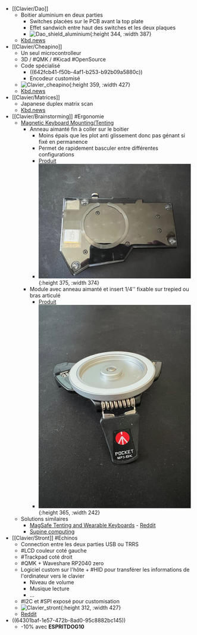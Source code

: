- [[Clavier/Dao]]
	- Boitier aluminium en deux parties
		- Switches placées sur le PCB avant la top plate
		- Effet sandwich entre haut des switches et les deux plaques
		- ![Dao_shield_aluminium](https://kbd.news/pic/2023/118/1960.jpg){:height 344, :width 387}
	- [Kbd.news](https://kbd.news/DaoShield-1960.html)
- [[Clavier/Cheapino]]
	- Un seul microcontrolleur
	- 3D / #QMK / #Kicad #OpenSource
	- Code spécialisé
		- ((642fcb41-f50b-4af1-b253-b92b09a5880c))
		- Encodeur customisé
	- ![Clavier_cheapino](https://kbd.news/pic/2023/119/1972.jpg){:height 359, :width 427}
	- [Kbd.news](https://kbd.news/Cheapino-1972.html)
- [[Clavier/Matrices]]
	- Japanese duplex matrix scan
	- [Kbd.news](https://kbd.news/The-Japanese-duplex-matrix-1391.html)
- [[Clavier/Brainstorming]] #Ergonomie
	- [Magnetic Keyboard Mounting/Tenting](https://github.com/SethMilliken/swept-corne-zmk/blob/magsafe-mount/README.md)
		- Anneau aimanté fin à coller sur le boitier
			- Moins épais que les plot anti glissement donc pas génant si fixé en permanence
			- Permet de rapidement basculer entre différentes configurations
			- [Produit](https://www.amazon.com/dp/B09LQLZKSD)
			- ![Magsafe_clavier](https://github.com/SethMilliken/swept-corne-zmk/raw/magsafe-mount/images/zen-ring.jpeg){:height 375, :width 374}
		- Module avec anneau aimanté et insert 1/4'' fixable sur trepied ou bras articulé
			- [Produit](https://www.amazon.com/dp/B0BRKPVPQR)
			- ![Magsafe_holder](https://github.com/SethMilliken/swept-corne-zmk/raw/magsafe-mount/images/tripod.jpeg){:height 365, :width 242}
	- Solutions similaires
		- [MagSafe Tenting and Wearable Keyboards](https://evantravers.com/articles/2023/04/06/magsafe-tenting-and-wearable-keyboards/) - [Reddit](https://www.reddit.com/r/ErgoMechKeyboards/comments/12dr3pb/magsafe_pocket_mount_with_corneish_zen/)
		- [Supine computing](https://mgsloan.com/posts/supine-computing/)
- [[Clavier/Stront]] #Echinos
	- Connection entre les deux parties USB ou TRRS
	- #LCD couleur coté gauche
	- #Trackpad coté droit
	- #QMK + Waveshare RP2040 zero
	- Logiciel custom sur l'hôte + #HID pour transférer les informations de l'ordinateur vers le clavier
		- Niveau de volume
		- Musique lecture
		- ...
	- #I2C et #SPI exposé pour customisation
	- ![Clavier_stront](https://github.com/zzeneg/stront/raw/main/images/top.jpg){:height 312, :width 427}
	- [Reddit](https://www.reddit.com/r/ErgoMechKeyboards/comments/12ehj0h/stront_38_key_split_wth_lcd_and_trackpad/)
- ((64301baf-1e57-472b-8ad0-95c8882bc145))
	- -10% avec **ESPRITDOG10**